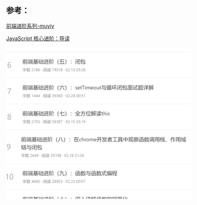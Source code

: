 ## 参考：

[前端进阶系列-muyiy](https://github.com/yygmind/blog)

[JavaScript 核心进阶：导读](https://www.jianshu.com/p/cd3fee40ef59)

![image-20221103174150973](./README.assets/image-20221103174150973.png)
